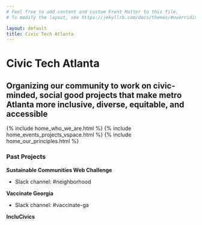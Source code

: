 ```yaml
---
# Feel free to add content and custom Front Matter to this file.
# To modify the layout, see https://jekyllrb.com/docs/themes/#overriding-theme-defaults

layout: default
title: Civic Tech Atlanta
---
```

# Civic Tech Atlanta

## Organizing our community to work on civic-minded, social good projects that make metro Atlanta more **inclusive**, **diverse**, **equitable**, and **accessible**

{% include home_who_we_are.html %}
{% include home_events_projects_vspace.html %}
{% include home_our_principles.html %}

### Past Projects

**Sustainable Communities Web Challenge**
- Slack channel: #neighborhood

**Vaccinate Georgia**
- Slack channel: #vaccinate-ga

**IncluCivics**